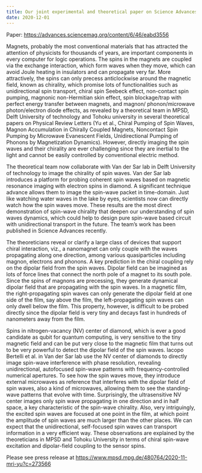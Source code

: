 ```yaml
---
title: Our joint experimental and theoretical paper on Science Advances demonstrates the chirality of microwave evanescent fields that can unidirectionally pump spin waves with a focusing due to the anisotropic dispersion
date: 2020-12-01
---
```


Paper: https://advances.sciencemag.org/content/6/46/eabd3556

Magnets, probably the most conventional materials that has attracted the attention of physicists for thousands of years, are important components in every computer for logic operations. The spins in the magnets are coupled via the exchange interaction, which form waves when they move, which can avoid Joule heating in insulators and can propagate very far. More attractively, the spins can only precess anticlockwise around the magnetic field, known as chirality, which promise lots of functionalities such as unidirectional spin transport, chiral spin Seebeck effect, non-contact spin pumping,  magnonic non-Hermitian skin effect, spin blockage/trap with perfect energy transfer between magnets, and magnon/ phonon/microwave photon/electron diode effects, as revealed by a theoretical team in MPSD, Delft University of technology and Tohoku university in several theoretical papers on Physical Review Letters (Yu et al., Chiral Pumping of Spin Waves, Magnon Accumulation in Chirally Coupled Magnets, Noncontact Spin Pumping by Microwave Evanescent Fields, Unidirectional Pumping of Phonons by Magnetization Dynamics). However, directly imaging the spin waves and their chirality are ever challenging since they are inertial to the light and cannot be easily controlled by conventional electric method. 

The theoretical team now collaborate with Van der Sar lab in Delft University of technology to image the chirality of spin waves. Van der Sar lab introduces a platform for probing coherent spin waves based on magnetic resonance imaging with electron spins in diamond. A significant technique advance allows them to image the spin-wave packet in time-domain. Just like watching water waves in the lake by eyes, scientists now can directly watch how the spin waves move. These results are the most direct demonstration of spin-wave chirality that deepen our understanding of spin waves dynamics, which could help to design pure spin-wave based circuit with unidirectional transport in the future. The team’s work has been published in Science Advances recently. 

The theoreticians reveal or clarify a large class of devices that support chiral interaction, viz., a nanomagnet can only couple with the waves propagating along one direction, among various quasiparticles including magnon, electrons and phonons. A key prediction in the chiral coupling rely on the dipolar field from the spin waves. Dipolar field can be imagined as lots of force lines that connect the north pole of a magnet to its south pole. Since the spins of magnons are precessing, they generate dynamical dipolar field that are propagating with the spin waves. In a magnetic film, the right-propagating spin waves can only generate the dipolar field at one side of the film, say above the film, the left-propagating spin waves can only dwell below the film. This property, however, is difficult to be probed directly since the dipolar field is very tiny and decays fast in hundreds of nanometers away from the film. 

Spins in nitrogen-vacancy (NV) center of diamond, which is ever a good candidate as qubit for quantum computing, is very sensitive to the tiny magnetic field and can be put very close to the magnetic film that turns out to be very powerful to detect the dipolar field of the spin waves. Iacopo Bertelli et al. in Van der Sar lab use the NV center of diamonds to directly image spin-wave interference with phase resolution, revealing unidirectional, autofocused spin-wave patterns with frequency-controlled numerical apertures. To see how the spin waves move, they introduce external microwaves as reference that interferes with the dipolar field of spin waves, also a kind of microwaves, allowing them to see the standing-wave patterns that evolve with time. Surprisingly, the ultrasensitive NV center images only spin wave propagating in one direction and in half space, a key characteristic of the spin-wave chirality. Also, very intriguingly, the excited spin waves are focused at one point in the film, at which point the amplitude of spin waves are much larger than the other places. We can expect that the unidirectional, self-focused spin waves can transport information in a very efficient way. These observations are explained by the theoreticians in MPSD and Tohoku University in terms of chiral spin-wave excitation and dipolar-field coupling to the sensor spins.

 

<!--more-->

Please see press release at https://www.mpsd.mpg.de/480764/2020-11-mri-yu?c=273566
